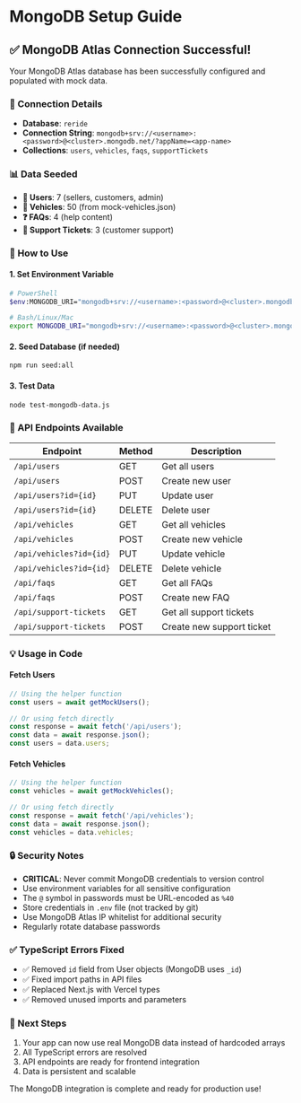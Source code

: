 # MongoDB Setup Guide

## ✅ MongoDB Atlas Connection Successful!

Your MongoDB Atlas database has been successfully configured and populated with mock data.

### 🔗 Connection Details
- **Database**: `reride`
- **Connection String**: `mongodb+srv://<username>:<password>@<cluster>.mongodb.net/?appName=<app-name>`
- **Collections**: `users`, `vehicles`, `faqs`, `supportTickets`

### 📊 Data Seeded
- **👥 Users**: 7 (sellers, customers, admin)
- **🚗 Vehicles**: 50 (from mock-vehicles.json)
- **❓ FAQs**: 4 (help content)
- **🎫 Support Tickets**: 3 (customer support)

### 🚀 How to Use

#### 1. Set Environment Variable
```bash
# PowerShell
$env:MONGODB_URI="mongodb+srv://<username>:<password>@<cluster>.mongodb.net/?appName=<app-name>"

# Bash/Linux/Mac
export MONGODB_URI="mongodb+srv://<username>:<password>@<cluster>.mongodb.net/?appName=<app-name>"
```

#### 2. Seed Database (if needed)
```bash
npm run seed:all
```

#### 3. Test Data
```bash
node test-mongodb-data.js
```

### 🔧 API Endpoints Available

| Endpoint | Method | Description |
|----------|--------|-------------|
| `/api/users` | GET | Get all users |
| `/api/users` | POST | Create new user |
| `/api/users?id={id}` | PUT | Update user |
| `/api/users?id={id}` | DELETE | Delete user |
| `/api/vehicles` | GET | Get all vehicles |
| `/api/vehicles` | POST | Create new vehicle |
| `/api/vehicles?id={id}` | PUT | Update vehicle |
| `/api/vehicles?id={id}` | DELETE | Delete vehicle |
| `/api/faqs` | GET | Get all FAQs |
| `/api/faqs` | POST | Create new FAQ |
| `/api/support-tickets` | GET | Get all support tickets |
| `/api/support-tickets` | POST | Create new support ticket |

### 💡 Usage in Code

#### Fetch Users
```typescript
// Using the helper function
const users = await getMockUsers();

// Or using fetch directly
const response = await fetch('/api/users');
const data = await response.json();
const users = data.users;
```

#### Fetch Vehicles
```typescript
// Using the helper function
const vehicles = await getMockVehicles();

// Or using fetch directly
const response = await fetch('/api/vehicles');
const data = await response.json();
const vehicles = data.vehicles;
```

### 🔒 Security Notes
- **CRITICAL**: Never commit MongoDB credentials to version control
- Use environment variables for all sensitive configuration
- The `@` symbol in passwords must be URL-encoded as `%40`
- Store credentials in `.env` file (not tracked by git)
- Use MongoDB Atlas IP whitelist for additional security
- Regularly rotate database passwords

### ✅ TypeScript Errors Fixed
- ✅ Removed `id` field from User objects (MongoDB uses `_id`)
- ✅ Fixed import paths in API files
- ✅ Replaced Next.js with Vercel types
- ✅ Removed unused imports and parameters

### 🎯 Next Steps
1. Your app can now use real MongoDB data instead of hardcoded arrays
2. All TypeScript errors are resolved
3. API endpoints are ready for frontend integration
4. Data is persistent and scalable

The MongoDB integration is complete and ready for production use!